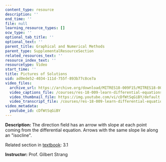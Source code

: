 ```yaml
---
content_type: resource
description: ''
end_time: ''
file: null
learning_resource_types: []
ocw_type: ''
optional_tab_title: ''
optional_text: ''
parent_title: Graphical and Numerical Methods
parent_type: SupplementalResourceSection
related_resources_text: ''
resource_index_text: ''
resourcetype: Video
start_time: ''
title: Pictures of Solutions
uid: ad0ede52-4034-111d-755f-893b77c8ce7a
video_files:
  archive_url: https://archive.org/download/MITRES18-009F15/MITRES18-009F15_3_1_PicturesOfTheSolution_300k.mp4
  video_captions_file: /courses/res-18-009-learn-differential-equations-up-close-with-gilbert-strang-and-cleve-moler-fall-2015/9f30727715fb5a5387d781957d69cdf0_cDfWtSqGiBY.vtt
  video_thumbnail_file: https://img.youtube.com/vi/cDfWtSqGiBY/default.jpg
  video_transcript_file: /courses/res-18-009-learn-differential-equations-up-close-with-gilbert-strang-and-cleve-moler-fall-2015/6a581b38e9a2a2a5702de02164b4bb1b_cDfWtSqGiBY.pdf
video_metadata:
  youtube_id: cDfWtSqGiBY
---
```


**Description:** The direction field has an arrow with slope at each point coming from the differential equation. Arrows with the same slope lie along an "isocline".

Related section in [textbook](http://www-math.mit.edu/~gs/dela/): 3.1

**Instructor:** Prof. Gilbert Strang